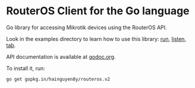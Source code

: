 # RouterOS Client for the Go language

Go library for accessing Mikrotik devices using the RouterOS API.

Look in the examples directory to learn how to use this library:
[run](examples/run/main.go),
[listen](examples/listen/main.go),
[tab](examples/tab/main.go).

API documentation is available at [godoc.org](http://godoc.org/gopkg.in/hainguyen8y/routeros.v2).

To install it, run:

    go get gopkg.in/hainguyen8y/routeros.v2
